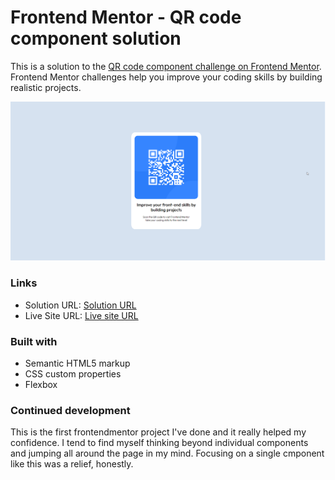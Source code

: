 # Frontend Mentor - QR code component solution

This is a solution to the [QR code component challenge on Frontend Mentor](https://www.frontendmentor.io/challenges/qr-code-component-iux_sIO_H). Frontend Mentor challenges help you improve your coding skills by building realistic projects.

![image](/images/screenshot.png)

### Links

- Solution URL: [Solution URL](https://github.com/ac-89/Frontendmentor-qr-code-component)
- Live Site URL: [Live site URL](https://ac-89.github.io/Frontendmentor-qr-code-component/)

### Built with

- Semantic HTML5 markup
- CSS custom properties
- Flexbox

### Continued development

This is the first frontendmentor project I've done and it really helped my confidence. I tend to find myself thinking beyond individual components and jumping all around the page in my mind. Focusing on a single cmponent like this was a relief, honestly.
